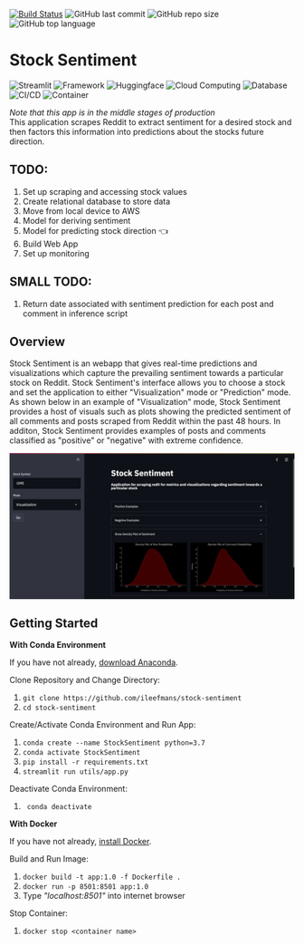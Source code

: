 [![Build Status](https://www.travis-ci.com/ileefmans/stock-sentiment.svg?branch=main)](https://www.travis-ci.com/ileefmans/stock-sentiment)
![GitHub last commit](https://img.shields.io/github/last-commit/ileefmans/stock-sentiment)
![GitHub repo size](https://img.shields.io/github/repo-size/ileefmans/stock-sentiment.svg)
![GitHub top language](https://img.shields.io/github/languages/top/ileefmans/stock-sentiment)  

  
  
# Stock Sentiment  
![Streamlit](https://img.shields.io/badge/Webapp-Streamlit-critical?&color=red&logo=streamlit)
![Framework](https://img.shields.io/badge/Framework-Pytorch-orange&?style=flat&logo=PyTorch&color=orange)
![Huggingface](https://img.shields.io/badge/🤗%20Framework-Huggingface-9cf?color=royalblue)
![Cloud Computing](https://img.shields.io/badge/Cloud-AWS-orange&?style=flat&logo=Amazon-AWS&color=9cf)
![Database](https://img.shields.io/badge/Database-MySQL-informational&?style=flat&logo=MySQL&color=informational&logoColor=white)
![CI/CD](https://img.shields.io/badge/CI%2FCD-Travis%20CI-lightgrey?&style=flat&logo=Travis-CI&color=yellow&logoColor=yellow)
![Container](https://img.shields.io/badge/Container-Docker-blue?&logo=docker)  

*Note that this app is in the middle stages of production*  
This application scrapes Reddit to extract sentiment for a desired stock and then factors this information into predictions about the stocks future direction.



## TODO:  
  1) Set up scraping and accessing stock values  
  2) Create relational database to store data  
  3) Move from local device to AWS     
  4) Model for deriving sentiment  
  5) Model for predicting stock direction 👈    
  6) Build Web App  
  7) Set up monitoring  
 
## SMALL TODO:           
   1) Return date associated with sentiment prediction for each post and comment in inference script       
          

## Overview  

Stock Sentiment is an webapp that gives real-time predictions and visualizations which capture the prevailing sentiment towards a particular stock on Reddit. Stock Sentiment's interface allows you to choose a stock and set the application to either "Visualization" mode or "Prediction" mode. As shown below in an example of "Visualization" mode, Stock Sentiment provides a host of visuals such as plots showing the predicted sentiment of all comments and posts scraped from Reddit within the past 48 hours. In additon, Stock Sentiment provides examples of posts and comments classified as "positive" or "negative" with extreme confidence.

<p>
<img src="https://github.com/ileefmans/stock-sentiment/blob/main/media/app_screenshot.png" width=700 align=center />  
</p>
  
## Getting Started  
  
  **With Conda Environment**  
  
  If you have not already, [download Anaconda](https://www.anaconda.com/products/individual/get-started).  
  
  Clone Repository and Change Directory:  
  
  1) ```git clone https://github.com/ileefmans/stock-sentiment```  
  2) ```cd stock-sentiment```  
  
  Create/Activate Conda Environment and Run App:  
  
  1) ```conda create --name StockSentiment python=3.7```  
  2) ```conda activate StockSentiment```  
  3) ```pip install -r requirements.txt```    
  4) ```streamlit run utils/app.py```   

  Deactivate Conda Environment:  
  
  1) ``` conda deactivate```    
  
    
    
    
  **With Docker**  
  
  If you have not already, [install Docker](https://www.docker.com).  
  
  Build and Run Image:  
  1) ```docker build -t app:1.0 -f Dockerfile .```    
  2) ```docker run -p 8501:8501 app:1.0```  
  3) Type *"localhost:8501"* into internet browser   
  
  Stop Container:  
  1) ```docker stop <container name>```
  
